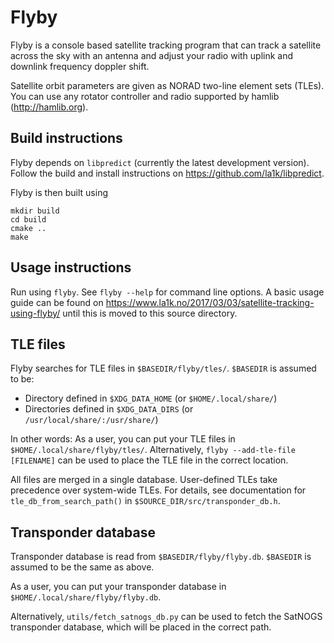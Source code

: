 Flyby
=====

Flyby is a console based satellite tracking program that can track a
satellite across the sky with an antenna and adjust your radio with
uplink and downlink frequency doppler shift.

Satellite orbit parameters are given as NORAD two-line element sets
(TLEs). You can use any rotator controller and radio supported by hamlib
(http://hamlib.org).

Build instructions
------------------

Flyby depends on `libpredict` (currently the latest development version). Follow the build and install instructions on https://github.com/la1k/libpredict.

Flyby is then built using

```
mkdir build
cd build
cmake ..
make
```

Usage instructions
------------------

Run using `flyby`. See `flyby --help` for command line options.
A basic usage guide can be found on https://www.la1k.no/2017/03/03/satellite-tracking-using-flyby/ until this is moved to this source directory.

TLE files
---------

Flyby searches for TLE files in `$BASEDIR/flyby/tles/`. `$BASEDIR` is assumed to be:

* Directory defined in `$XDG_DATA_HOME` (or `$HOME/.local/share/`)
* Directories defined in `$XDG_DATA_DIRS` (or `/usr/local/share/:/usr/share/`)

In other words: As a user, you can put your TLE files in `$HOME/.local/share/flyby/tles/`.
Alternatively, `flyby --add-tle-file [FILENAME]` can be used to place the TLE file in the correct location.

All files are
merged in a single database. User-defined TLEs take precedence over system-wide TLEs. For details,
see documentation for `tle_db_from_search_path()` in `$SOURCE_DIR/src/transponder_db.h`.

Transponder database
--------------------

Transponder database is read from `$BASEDIR/flyby/flyby.db`. `$BASEDIR` is assumed to be the same as above.

As a user, you can put your transponder database in `$HOME/.local/share/flyby/flyby.db`.

Alternatively, `utils/fetch_satnogs_db.py` can be used to fetch the SatNOGS transponder database, which will be placed in the correct path.
